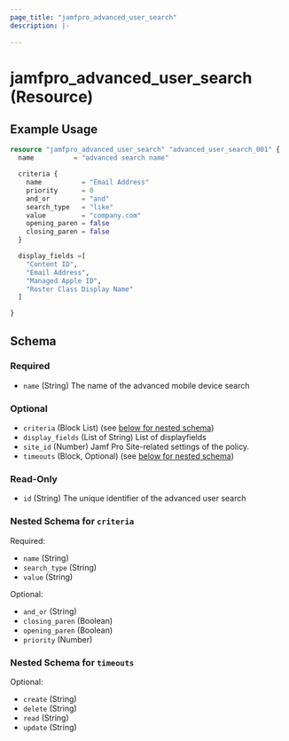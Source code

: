 ```yaml
---
page_title: "jamfpro_advanced_user_search"
description: |-
  
---
```


# jamfpro_advanced_user_search (Resource)


## Example Usage
```terraform
resource "jamfpro_advanced_user_search" "advanced_user_search_001" {
  name          = "advanced search name"

  criteria {
    name          = "Email Address"
    priority      = 0
    and_or        = "and"
    search_type   = "like"
    value         = "company.com"
    opening_paren = false
    closing_paren = false
  }

  display_fields =[
    "Content ID",
    "Email Address",
    "Managed Apple ID",
    "Roster Class Display Name"
  ]

}
```

<!-- schema generated by tfplugindocs -->
## Schema

### Required

- `name` (String) The name of the advanced mobile device search

### Optional

- `criteria` (Block List) (see [below for nested schema](#nestedblock--criteria))
- `display_fields` (List of String) List of displayfields
- `site_id` (Number) Jamf Pro Site-related settings of the policy.
- `timeouts` (Block, Optional) (see [below for nested schema](#nestedblock--timeouts))

### Read-Only

- `id` (String) The unique identifier of the advanced user search

<a id="nestedblock--criteria"></a>
### Nested Schema for `criteria`

Required:

- `name` (String)
- `search_type` (String)
- `value` (String)

Optional:

- `and_or` (String)
- `closing_paren` (Boolean)
- `opening_paren` (Boolean)
- `priority` (Number)


<a id="nestedblock--timeouts"></a>
### Nested Schema for `timeouts`

Optional:

- `create` (String)
- `delete` (String)
- `read` (String)
- `update` (String)